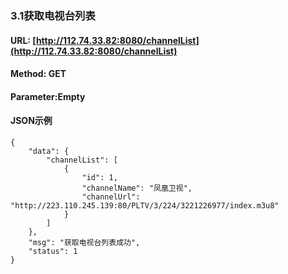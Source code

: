 ### 3.1获取电视台列表

#### URL: [http://112.74.33.82:8080/channelList](http://112.74.33.82:8080/channelList)

#### Method: GET

#### Parameter:Empty

#### JSON示例

```
{
    "data": {
        "channelList": [
            {
                "id": 1,
                "channelName": "凤凰卫视",
                "channelUrl": "http://223.110.245.139:80/PLTV/3/224/3221226977/index.m3u8"
            }
        ]
    },
    "msg": "获取电视台列表成功",
    "status": 1
}
```



